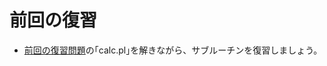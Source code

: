 # 前回の復習

- [前回の復習問題](https://github.com/perl-entrance-org/workshop-2015-04/blob/master/practice.md)の｢calc.pl｣を解きながら、サブルーチンを復習しましょう。
